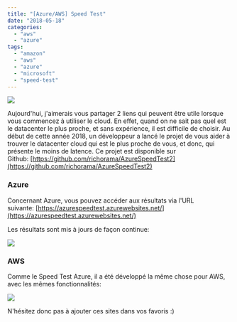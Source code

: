 ```yaml
---
title: "[Azure/AWS] Speed Test"
date: "2018-05-18"
categories: 
  - "aws"
  - "azure"
tags: 
  - "amazon"
  - "aws"
  - "azure"
  - "microsoft"
  - "speed-test"
---
```


[![](https://cloudyjourney.fr/wp-content/uploads/2018/05/Azure_AWS_Logo.png)](https://cloudyjourney.fr/wp-content/uploads/2018/05/Azure_AWS_Logo.png)

Aujourd'hui, j'aimerais vous partager 2 liens qui peuvent être utile lorsque vous commencez à utiliser le cloud. En effet, quand on ne sait pas quel est le datacenter le plus proche, et sans expérience, il est difficile de choisir. Au début de cette année 2018, un développeur a lancé le projet de vous aider à trouver le datacenter cloud qui est le plus proche de vous, et donc, qui présente le moins de latence. Ce projet est disponible sur Github: [https://github.com/richorama/AzureSpeedTest2](https://github.com/richorama/AzureSpeedTest2)

### Azure

Concernant Azure, vous pouvez accéder aux résultats via l'URL suivante: [https://azurespeedtest.azurewebsites.net/](https://azurespeedtest.azurewebsites.net/)

Les résultats sont mis à jours de façon continue:

[![](https://cloudyjourney.fr/wp-content/uploads/2018/05/Azure_SpeedTest.png)](https://cloudyjourney.fr/wp-content/uploads/2018/05/Azure_SpeedTest.png)

### AWS

Comme le Speed Test Azure, il a été développé la même chose pour AWS, avec les mêmes fonctionnalités:

[![](https://cloudyjourney.fr/wp-content/uploads/2018/05/AWS_SpeedTest.png)](https://cloudyjourney.fr/wp-content/uploads/2018/05/AWS_SpeedTest.png)

N'hésitez donc pas à ajouter ces sites dans vos favoris :)
